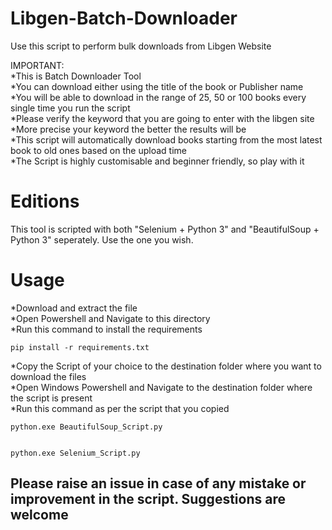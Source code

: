 # Libgen-Batch-Downloader
Use this script to perform bulk downloads from Libgen Website

IMPORTANT:  
    *This is Batch Downloader Tool  
    *You can download either using the title of the book or Publisher name  
    *You will be able to download in the range of 25, 50 or 100 books every single time you run the script  
    *Please verify the keyword that you are going to enter with the libgen site  
    *More precise your keyword the better the results will be  
    *This script will automatically download books starting from the most latest book to old ones based on the upload time  
    *The Script is highly customisable and beginner friendly, so play with it
    
# Editions  

This tool is scripted with both "Selenium + Python 3" and "BeautifulSoup + Python 3" seperately. Use the one you wish.

# Usage

   *Download and extract the file  
   *Open Powershell and Navigate to this directory  
   *Run this command to install the requirements
       
    pip install -r requirements.txt    
        
   *Copy the Script of your choice to the destination folder where you want to download the files  
   *Open Windows Powershell and Navigate to the destination folder where the script is present    
   *Run this command as per the script that you copied
       
    python.exe BeautifulSoup_Script.py
        
        
    python.exe Selenium_Script.py
         
## Please raise an issue in case of any mistake or improvement in the script. Suggestions are welcome
